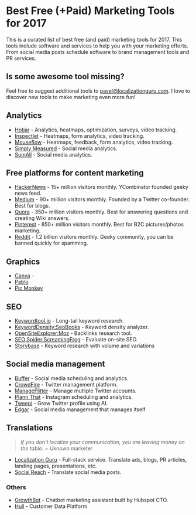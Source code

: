 # Best Free (+Paid) Marketing Tools for 2017
This is a curated list of best free (and paid) marketing tools for 2017. This tools include software and services to help you with your marketing efforts. From social media posts schedule software to brand management tools and PR services.

## Is some awesome tool missing?
Feel free to suggest additional tools to pavel@localizationguru.com. I love to discover new tools to make marketing even more fun!

## Analytics

* [Hotjar](https://www.hotjar.com/) - Analytics, heatmaps, optimization, surveys, video tracking.
* [Inspectlet](https://www.inspectlet.com/) - Heatmaps, form analytics, video tracking.
* [Mouseflow](https://mouseflow.com/) - Heatmaps, feedback, form analytics, video tracking.
* [Simply Measured](https://simplymeasured.com/) - Social media analytics.
* [SumAll](https://sumall.com/) - Social media analytics.

## Free platforms for content marketing

* [HackerNews](https://news.ycombinator.com/) - 15+ million visitors monthly. YCombinator founded geeky news feed. 
* [Medium](https://medium.com/) - 90+ million visitors monthly. Founded by a Twitter co-founder. Best for blogs.
* [Quora](https://www.quora.com/) - 350+ million visitors monthly. Best for answering questions and creating Wiki answers.
* [Pinterest](https://www.pinterest.com/) - 850+ million visitors monthly. Best for B2C pictures/photos marketing.
* [Reddit](https://www.reddit.com) - 1.2 billion visitors monthly. Geeky community, you can be banned quickly for spamming.

## Graphics

* [Canva](https://www.canva.com/) -
* [Pablo](https://pablo.buffer.com/)
* [Pic Monkey](https://www.picmonkey.com/)

## SEO

* [Keywordtool.io](https://keywordtool.io/) - Long-tail keyword research.
* [KeywordDensity:SeoBooks](http://tools.seobook.com/general/keyword-density/) - Keyword density analyzer.
* [OpenSiteExplorer:Moz](https://moz.com/researchtools/ose/) - Backlinks research tool.
* [SEO Spider:ScreamingFrog](https://www.screamingfrog.co.uk/seo-spider/) - Evaluate on-site SEO.
* [Storybase](https://www.storybase.com) - Keyword research with volume and variations

## Social media management

* [Buffer](https://buffer.com/) - Social media scheduling and analytics.
* [CrowdFire](https://www.crowdfireapp.com/) - Twitter management platform.
* [ManageFlitter](https://manageflitter.com/) - Manage mutliple Twitter accounts.
* [Plann That](https://plannthat.com/) - Instagram scheduling and analytics.
* [Tweepi](https://tweepi.com/) - Grow Twitter profile using AI.
* [Edgar](https://meetedgar.com/) - Social media management that manages itself

## Translations

> _If you don't localize your communication, you are leaving money on the table._ ~ Uknown marketer

* [Localization Guru](https://www.localizationguru.com/en/) - Full-stack service. Translate ads, blogs, PR articles, landing pages, presentations, etc.
* [Social Reach](https://socialreach.co/) - Translate social media posts.

### Others

* [GrowthBot](http://growthbot.org/) - Chatbot marketing assistant built by Hubspot CTO.
* [Hull](https://www.hull.io) - Customer Data Platform
